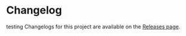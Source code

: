 # Changelog

testing
Changelogs for this project are available on the
[Releases page](https://gitlab.com/gitlab-org/cli/-/releases).
